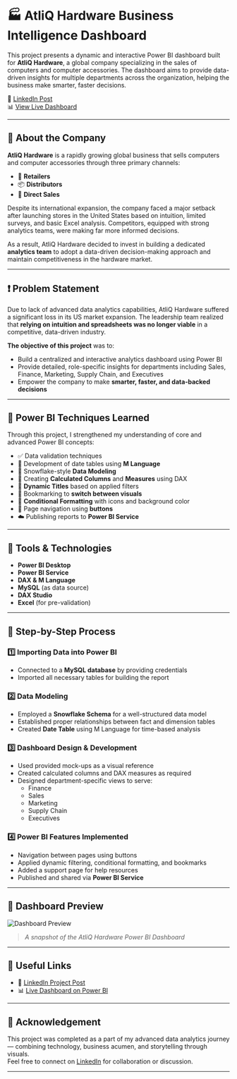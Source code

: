# 🏭 AtliQ Hardware Business Intelligence Dashboard

This project presents a dynamic and interactive Power BI dashboard built for **AtliQ Hardware**, a global company specializing in the sales of computers and computer accessories. The dashboard aims to provide data-driven insights for multiple departments across the organization, helping the business make smarter, faster decisions.

🔗 [LinkedIn Post](https://www.linkedin.com/feed/update/urn:li:activity:7123534203882803200/)  
📊 [View Live Dashboard](https://app.powerbi.com/view?r=eyJrIjoiZGQ5NmVmMWEtMmE0MS00MDA0LThkZGUtNGNkMWZlYTMxMzJlIiwidCI6ImM2ZTU0OWIzLTVmNDUtNDAzMi1hYWU5LWQ0MjQ0ZGM1YjJjNCJ9&pageName=ReportSection9b7d6c3c34b1c7da6cc1)

---

## 🏢 About the Company

**AtliQ Hardware** is a rapidly growing global business that sells computers and computer accessories through three primary channels:

- 🛒 **Retailers**  
- 📦 **Distributors**  
- 🔗 **Direct Sales**

Despite its international expansion, the company faced a major setback after launching stores in the United States based on intuition, limited surveys, and basic Excel analysis. Competitors, equipped with strong analytics teams, were making far more informed decisions.

As a result, AtliQ Hardware decided to invest in building a dedicated **analytics team** to adopt a data-driven decision-making approach and maintain competitiveness in the hardware market.

---

## ❗ Problem Statement

Due to lack of advanced data analytics capabilities, AtliQ Hardware suffered a significant loss in its US market expansion. The leadership team realized that **relying on intuition and spreadsheets was no longer viable** in a competitive, data-driven industry.

**The objective of this project** was to:

- Build a centralized and interactive analytics dashboard using Power BI  
- Provide detailed, role-specific insights for departments including Sales, Finance, Marketing, Supply Chain, and Executives  
- Empower the company to make **smarter, faster, and data-backed decisions**

---

## 🧠 Power BI Techniques Learned

Through this project, I strengthened my understanding of core and advanced Power BI concepts:

- ✅ Data validation techniques  
- 📅 Development of date tables using **M Language**  
- 🔗 Snowflake-style **Data Modeling**  
- 🧮 Creating **Calculated Columns** and **Measures** using DAX  
- 📝 **Dynamic Titles** based on applied filters  
- 🔄 Bookmarking to **switch between visuals**  
- 🎨 **Conditional Formatting** with icons and background color  
- 🔘 Page navigation using **buttons**  
- ☁️ Publishing reports to **Power BI Service**

---

## 🧰 Tools & Technologies

- **Power BI Desktop**
- **Power BI Service**
- **DAX & M Language**
- **MySQL** (as data source)
- **DAX Studio**
- **Excel** (for pre-validation)

---

## 🧭 Step-by-Step Process

### 1️⃣ Importing Data into Power BI
- Connected to a **MySQL database** by providing credentials
- Imported all necessary tables for building the report

### 2️⃣ Data Modeling
- Employed a **Snowflake Schema** for a well-structured data model
- Established proper relationships between fact and dimension tables
- Created **Date Table** using M Language for time-based analysis

### 3️⃣ Dashboard Design & Development
- Used provided mock-ups as a visual reference
- Created calculated columns and DAX measures as required
- Designed department-specific views to serve:
  - Finance
  - Sales
  - Marketing
  - Supply Chain
  - Executives

### 4️⃣ Power BI Features Implemented
- Navigation between pages using buttons
- Applied dynamic filtering, conditional formatting, and bookmarks
- Added a support page for help resources
- Published and shared via **Power BI Service**

---

## 📸 Dashboard Preview

![Dashboard Preview](sample-dashboard-image.png)

> *A snapshot of the AtliQ Hardware Power BI Dashboard*

---


## 📎 Useful Links

- 🔗 [LinkedIn Project Post](https://www.linkedin.com/feed/update/urn:li:activity:7123534203882803200/)
- 📊 [Live Dashboard on Power BI](https://app.powerbi.com/view?r=eyJrIjoiZGQ5NmVmMWEtMmE0MS00MDA0LThkZGUtNGNkMWZlYTMxMzJlIiwidCI6ImM2ZTU0OWIzLTVmNDUtNDAzMi1hYWU5LWQ0MjQ0ZGM1YjJjNCJ9&pageName=ReportSection9b7d6c3c34b1c7da6cc1)

---

## 🙌 Acknowledgement

This project was completed as a part of my advanced data analytics journey — combining technology, business acumen, and storytelling through visuals.  
Feel free to connect on [LinkedIn](https://www.linkedin.com/in/dashimel/) for collaboration or discussion.

---

